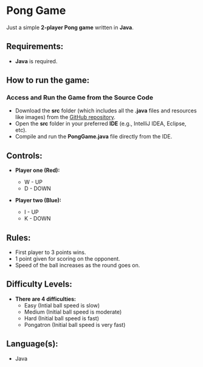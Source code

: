 # Pong Game
Just a simple **2-player Pong game** written in **Java**.

## Requirements:
- **Java** is required.

## How to run the game:
### **Access and Run the Game from the Source Code**
   - Download the **src** folder (which includes all the **.java** files and resources like images) from the [GitHub repository](https://github.com/CodeByKanav/PongGame).
   - Open the **src** folder in your preferred **IDE** (e.g., IntelliJ IDEA, Eclipse, etc).
   - Compile and run the **PongGame.java** file directly from the IDE.

## Controls:
- **Player one (Red):**
  - W - UP
  - D - DOWN

- **Player two (Blue):**
  - I - UP
  - K - DOWN

## Rules:
- First player to 3 points wins.
- 1 point given for scoring on the opponent.
- Speed of the ball increases as the round goes on.

## Difficulty Levels:
- **There are 4 difficulties:**
  - Easy (Intial ball speed is slow)
  - Medium (Initial ball speed is moderate)
  - Hard (Initial ball speed is fast)
  - Pongatron (Initial ball speed is very fast)

## Language(s):
- Java
